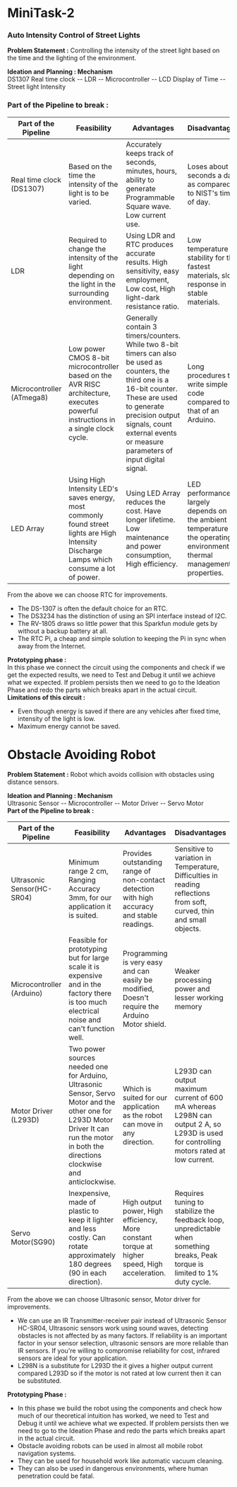 # MiniTask-2
### Auto Intensity Control of Street Lights

**Problem Statement :** Controlling the intensity of the street light based on the time and the lighting of the environment.

**Ideation and Planning : Mechanism**   
DS1307 Real time clock -- LDR -- Microcontroller -- LCD Display of Time -- Street light Intensity
### Part of the Pipeline to break : 

|Part of the Pipeline	| Feasibility	| Advantages | Disadvantages |
|---------------------|-------------|------------|---------------|
|Real time clock (DS1307)|	Based on the time the intensity of the light is to be varied.	|Accurately keeps track of seconds, minutes, hours, ability to generate Programmable Square wave. Low current use.|	Loses about 5 seconds a day as compared to NIST's time of day.|
|LDR	|Required to change the intensity of the light depending on the light in the surrounding environment.|	Using LDR and RTC produces accurate results. High sensitivity, easy employment, Low cost, High light-dark resistance ratio.|	Low temperature stability for the fastest materials, slow response in stable materials.|
|Microcontroller (ATmega8)	|Low power CMOS 8-bit microcontroller based on the AVR RISC architecture, executes powerful instructions in a single clock cycle.|	Generally contain 3 timers/counters. While two 8-bit timers can also be used as counters, the third one is a 16-bit counter. These are used to generate precision output signals, count external events or measure parameters of input digital signal.|	Long procedures to write simple code compared to that of an Arduino. |
|LED Array|	Using High Intensity LED's saves energy, most commonly found street lights are High Intensity Discharge Lamps which consume a lot of power.|	Using LED Array reduces the cost. Have longer lifetime. Low maintenance and power consumption, High efficiency.|	LED performance largely depends on the ambient temperature of the operating environment or thermal management properties.|

From the above we can choose RTC for improvements.   
* The DS-1307 is often the default choice for an RTC.  
* The DS3234 has the distinction of using an SPI interface instead of I2C.  
* The RV-1805 draws so little power that this Sparkfun module gets by without a backup battery at all.  
* The RTC Pi, a cheap and simple solution to keeping the Pi in sync when away from the Internet.  

**Prototyping phase :**  
In this phase we connect the circuit using the components and check if we get the expected results, we need to Test and Debug it until we achieve what we expected. If problem persists then we need to go to the Ideation Phase and redo the parts which breaks apart in the actual circuit.  
**Limitations of this circuit :**   
* Even though energy is saved if there are any vehicles after fixed time, intensity of the light is low.  
* Maximum energy cannot be saved.  


# Obstacle Avoiding Robot 

**Problem Statement :** Robot which avoids collision with obstacles using distance sensors.

**Ideation and Planning : Mechanism**  
Ultrasonic Sensor -- Microcontroller -- Motor Driver -- Servo Motor   
**Part of the Pipeline to break :**

|Part of the Pipeline|	Feasibility	| Advantages | Disadvantages |
|--------------------|--------------|------------|---------------|
|Ultrasonic Sensor(HC-SR04) | Minimum range 2 cm, Ranging Accuracy 3mm, for our application it is suited.|	Provides outstanding range of non-contact detection with high accuracy and stable readings.|	Sensitive to variation in Temperature, Difficulties in reading reflections from soft, curved, thin and small objects.|
|Microcontroller (Arduino)	| Feasible for prototyping but for large scale it is expensive and in the factory there is too much electrical noise and can't function well.|	Programming is very easy and can easily be modified, Doesn't require the Arduino Motor shield.| Weaker processing power and lesser working memory|
|Motor Driver (L293D)	| Two power sources needed one for Arduino, Ultrasonic Sensor, Servo Motor and the other one for L293D Motor Driver	It can run the motor in both the directions clockwise and anticlockwise.| Which is suited for our application as the robot can move in any direction.|	L293D can output maximum current of 600 mA whereas L298N can output 2 A, so L293D is used for controlling motors rated at low current.|
|Servo Motor(SG90)	| Inexpensive, made of plastic to keep it lighter and less costly. Can rotate approximately 180 degrees (90 in each direction).|	High output power, High efficiency, More constant torque at higher speed, High acceleration.|	Requires tuning to stabilize the feedback loop, unpredictable when something breaks, Peak torque is limited to 1% duty cycle.|

From the above we can choose Ultrasonic sensor, Motor driver for improvements.   
* We can use an IR Transmitter-receiver pair instead of Ultrasonic Sensor HC-SR04, Ultrasonic sensors work using sound waves, detecting obstacles is not affected by as many factors. If reliability is an important factor in your sensor selection, ultrasonic sensors are more reliable than IR sensors. If you're willing to compromise reliability for cost, infrared sensors are ideal for your application.
* L298N is a substitute for L293D the it gives a higher output current compared L293D so if the motor is not rated at low current then it can be substituted.

**Prototyping Phase :**
* In this phase we build the robot using the components and check how much of our theoretical intuition has worked, we need to Test and Debug it until we achieve what we expected. If problem persists then we need to go to the Ideation Phase and redo the parts which breaks apart in the actual circuit. 
* Obstacle avoiding robots can be used in almost all mobile robot navigation systems.
* They can be used for household work like automatic vacuum cleaning.
* They can also be used in dangerous environments, where human penetration could be fatal.
